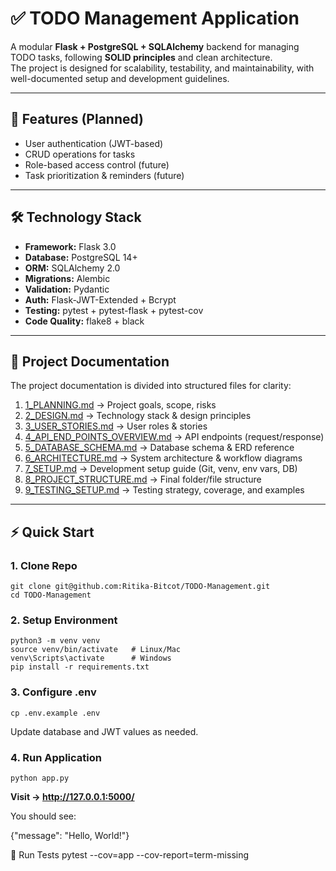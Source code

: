 # ✅ TODO Management Application

A modular **Flask + PostgreSQL + SQLAlchemy** backend for managing TODO tasks, following **SOLID principles** and clean architecture.  
The project is designed for scalability, testability, and maintainability, with well-documented setup and development guidelines.

---

## 🚀 Features (Planned)
- User authentication (JWT-based)
- CRUD operations for tasks
- Role-based access control (future)
- Task prioritization & reminders (future)

---

## 🛠 Technology Stack
- **Framework:** Flask 3.0
- **Database:** PostgreSQL 14+
- **ORM:** SQLAlchemy 2.0
- **Migrations:** Alembic
- **Validation:** Pydantic
- **Auth:** Flask-JWT-Extended + Bcrypt
- **Testing:** pytest + pytest-flask + pytest-cov
- **Code Quality:** flake8 + black

---

## 📂 Project Documentation

The project documentation is divided into structured files for clarity:

1. [1_PLANNING.md](./1_PLANNING.md) → Project goals, scope, risks  
2. [2_DESIGN.md](./2_DESIGN.md) → Technology stack & design principles  
3. [3_USER_STORIES.md](./3_USER_STORIES.md) → User roles & stories  
4. [4_API_END_POINTS_OVERVIEW.md](./4_API_END_POINTS_OVERVIEW.md) → API endpoints (request/response)  
5. [5_DATABASE_SCHEMA.md](./5_DATABASE_SCHEMA.md) → Database schema & ERD reference  
6. [6_ARCHITECTURE.md](./6_ARCHITECTURE.md) → System architecture & workflow diagrams  
7. [7_SETUP.md](./7_SETUP.md) → Development setup guide (Git, venv, env vars, DB)  
8. [8_PROJECT_STRUCTURE.md](./8_PROJECT_STRUCTURE.md) → Final folder/file structure  
9. [9_TESTING_SETUP.md](./9_TESTING_SETUP.md) → Testing strategy, coverage, and examples  

---

## ⚡ Quick Start

### 1. Clone Repo
```
git clone git@github.com:Ritika-Bitcot/TODO-Management.git
cd TODO-Management
```

### 2. Setup Environment
```
python3 -m venv venv
source venv/bin/activate   # Linux/Mac
venv\Scripts\activate      # Windows
pip install -r requirements.txt
```

### 3. Configure .env
```
cp .env.example .env
```

Update database and JWT values as needed.

### 4. Run Application
```
python app.py
```

**Visit → http://127.0.0.1:5000/**

You should see:

{"message": "Hello, World!"}

🧪 Run Tests
pytest --cov=app --cov-report=term-missing
